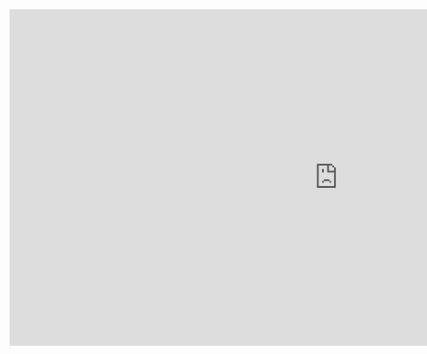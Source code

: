<iframe src="https://codepen.io/murilopolese/full/xVaoQr/" width="1150" height="590" frameborder="0" allowfullscreen=yes
